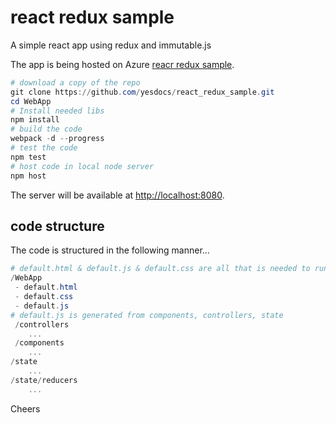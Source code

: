 # react redux sample
A simple react app using redux and immutable.js

The app is being hosted on Azure [reacr redux sample](http://mobile-apps-client).

```powershell
# download a copy of the repo
git clone https://github.com/yesdocs/react_redux_sample.git
cd WebApp
# Install needed libs
npm install
# build the code
webpack -d --progress
# test the code
npm test
# host code in local node server
npm host
```

The server will be available at [http://localhost:8080](http://localhost:8080/).

## code structure
The code is structured in the following manner...
```powershell
# default.html & default.js & default.css are all that is needed to run the site, default.js is a generated file
/WebApp
 - default.html
 - default.css
 - default.js
# default.js is generated from components, controllers, state
 /controllers
	...
 /components
	...
/state
	...
/state/reducers
	...
 ```

Cheers
 
 

